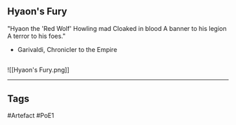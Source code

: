 ## Hyaon's Fury
"Hyaon the 'Red Wolf'
Howling mad
Cloaked in blood
A banner to his legion
A terror to his foes."
- Garivaldi, Chronicler to the Empire
##
![[Hyaon's Fury.png]]

---
## Tags
#Artefact
#PoE1